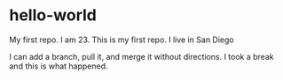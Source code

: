 # hello-world
My first repo.
I am 23. This is my first repo. 
I live in San Diego

I can add a branch, pull it, and merge it without directions.
I took a break and this is what happened.
